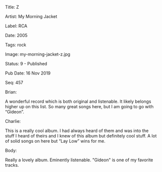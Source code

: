 Title:  Z

Artist: My Morning Jacket

Label:  RCA

Date:   2005

Tags:   rock

Image:  my-morning-jacket-z.jpg

Status: 9 - Published

Pub Date: 16 Nov 2019

Seq:    457

Brian: 

A wonderful record which is both original and listenable. It likely belongs higher up on this list. So many great songs here, but I am going to go with “Gideon”.

Charlie: 

This is a really cool album. I had always heard of them and was into the stuff I heard of theirs and I knew of this album but definitely cool stuff. A lot of solid songs on here but “Lay Low” wins for me.


Body: 

Really a lovely album. Eminently listenable. "Gideon" is one of my favorite tracks. 


